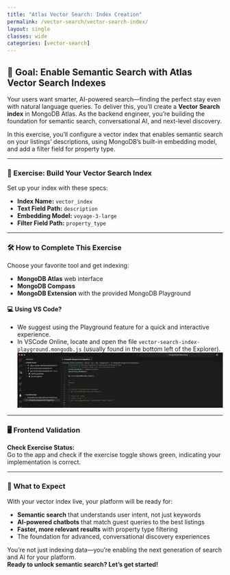 ```yaml
---
title: "Atlas Vector Search: Index Creation"
permalink: /vector-search/vector-search-index/
layout: single
classes: wide
categories: [vector-search]
---
```


## 🚀 Goal: Enable Semantic Search with Atlas Vector Search Indexes

Your users want smarter, AI-powered search—finding the perfect stay even with natural language queries. To deliver this, you’ll create a **Vector Search index** in MongoDB Atlas. As the backend engineer, you’re building the foundation for semantic search, conversational AI, and next-level discovery.

In this exercise, you’ll configure a vector index that enables semantic search on your listings’ descriptions, using MongoDB’s built-in embedding model, and add a filter field for property type.

---

### 🧩 Exercise: Build Your Vector Search Index

Set up your index with these specs:

- **Index Name:** `vector_index`
- **Text Field Path:** `description`
- **Embedding Model:** `voyage-3-large`
- **Filter Field Path:** `property_type`

---

### 🛠️ How to Complete This Exercise

Choose your favorite tool and get indexing:
- **MongoDB Atlas** web interface
- **MongoDB Compass**
- **MongoDB Extension** with the provided MongoDB Playground

#### 💻 **Using VS Code?**
- We suggest using the Playground feature for a quick and interactive experience.
- In VSCode Online, locate and open the file `vector-search-index-playground.mongodb.js` (usually found in the bottom left of the Explorer).
  ![MongoDB Playground](../../assets/images/playground.png)

---

### 🖥️ Frontend Validation

**Check Exercise Status:**  
Go to the app and check if the exercise toggle shows green, indicating your implementation is correct.

---

### 🚦 What to Expect

With your vector index live, your platform will be ready for:
- **Semantic search** that understands user intent, not just keywords
- **AI-powered chatbots** that match guest queries to the best listings
- **Faster, more relevant results** with property type filtering
- The foundation for advanced, conversational discovery experiences

You’re not just indexing data—you’re enabling the next generation of search and AI for your platform.  
**Ready to unlock semantic search? Let’s get started!**
